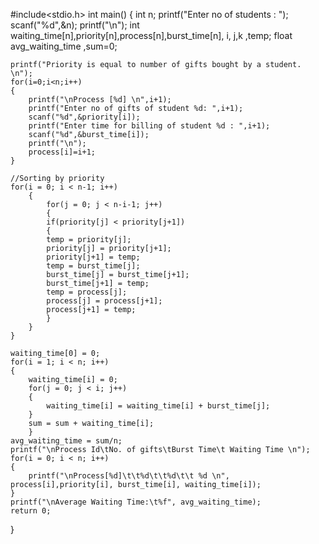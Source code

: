 #include<stdio.h>
int main()
{
	int n;
	printf("Enter no of students : ");
	scanf("%d",&n);
	printf("\n");
	int waiting_time[n],priority[n],process[n],burst_time[n], i, j,k ,temp;
	float avg_waiting_time ,sum=0;
	
	printf("Priority is equal to number of gifts bought by a student. \n");
	for(i=0;i<n;i++)
	{
		printf("\nProcess [%d] \n",i+1);
		printf("Enter no of gifts of student %d: ",i+1);
		scanf("%d",&priority[i]);
		printf("Enter time for billing of student %d : ",i+1);
		scanf("%d",&burst_time[i]);
		printf("\n");
		process[i]=i+1;
	}
	
	//Sorting by priority
	for(i = 0; i < n-1; i++)
    	{
        	for(j = 0; j < n-i-1; j++)
        	{
			if(priority[j] < priority[j+1])
			{
			temp = priority[j];
			priority[j] = priority[j+1];
			priority[j+1] = temp; 
			temp = burst_time[j];
			burst_time[j] = burst_time[j+1];
			burst_time[j+1] = temp;
			temp = process[j];
			process[j] = process[j+1];
			process[j+1] = temp;
			}
		}
	}
  
	waiting_time[0] = 0;
	for(i = 1; i < n; i++)
	{
		waiting_time[i] = 0;
		for(j = 0; j < i; j++)
		{
		    waiting_time[i] = waiting_time[i] + burst_time[j];
		}
		sum = sum + waiting_time[i];
    	}
	avg_waiting_time = sum/n;
	printf("\nProcess Id\tNo. of gifts\tBurst Time\t Waiting Time \n");
	for(i = 0; i < n; i++)
	{
		printf("\nProcess[%d]\t\t%d\t\t%d\t\t %d \n", process[i],priority[i], burst_time[i], waiting_time[i]);
	}
	printf("\nAverage Waiting Time:\t%f", avg_waiting_time);
	return 0;
}  

